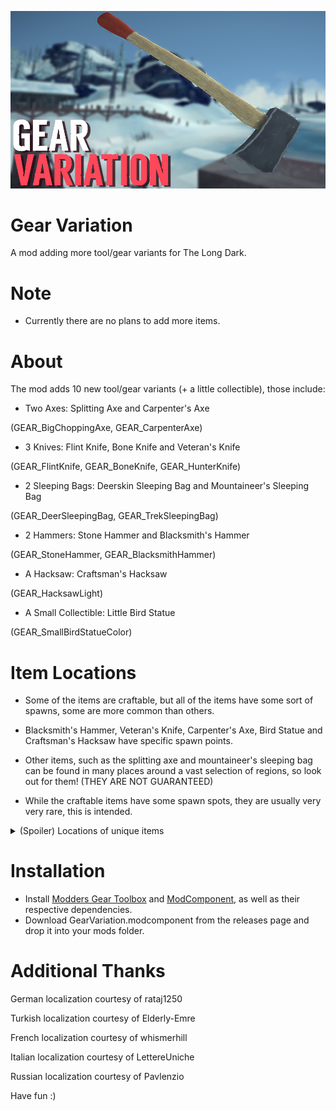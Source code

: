 
![Title Screenshot](https://github.com/DemonBunnyBon/TLD-Gear-Variation/blob/main/screenshots/scr01.png)
# Gear Variation
A mod adding more tool/gear variants for The Long Dark.

# Note

- Currently there are no plans to add more items.

# About

The mod adds 10 new tool/gear variants (+ a little collectible), those include:

- Two Axes: Splitting Axe and Carpenter's Axe 

(GEAR_BigChoppingAxe, GEAR_CarpenterAxe)

- 3 Knives: Flint Knife, Bone Knife and Veteran's Knife

(GEAR_FlintKnife, GEAR_BoneKnife, GEAR_HunterKnife)

- 2 Sleeping Bags: Deerskin Sleeping Bag and Mountaineer's Sleeping Bag 

(GEAR_DeerSleepingBag, GEAR_TrekSleepingBag)

- 2 Hammers: Stone Hammer and Blacksmith's Hammer

(GEAR_StoneHammer, GEAR_BlacksmithHammer)

- A Hacksaw: Craftsman's Hacksaw

(GEAR_HacksawLight)

- A Small Collectible: Little Bird Statue

(GEAR_SmallBirdStatueColor)

# Item Locations

- Some of the items are craftable, but all of the items have some sort of spawns, some are more common than others.

- Blacksmith's Hammer, Veteran's Knife, Carpenter's Axe, Bird Statue and Craftsman's Hacksaw have specific spawn points.

- Other items, such as the splitting axe and mountaineer's sleeping bag can be found in many places around a vast selection of regions, so look out for them! (THEY ARE NOT GUARANTEED)

- While the craftable items have some spawn spots, they are usually very very rare, this is intended.

<details>

<Summary>(Spoiler) Locations of unique items </Summary>

- Carpenter's Axe and Bird Statue are both found in the cabin with rim grill in Bleak Inlet. - perfect condition initially


- Craftsman's Hacksaw is found at the workbench in Hibernia Processing. - random condition initally


- Blacksmith's Hammer can be found at the Cook's Farm in Blackrock, laying on a tool drawer. - medium condition initially


- Veteran's Knife can be found in Pleasant Valley, near Thomson's Crossing Church, on one of the graves. - medium condition initially 

</details>


# Installation

- Install [Modders Gear Toolbox](https://github.com/Jods-Its/Modders-Gear-Toolbox/releases/) and [ModComponent](https://github.com/dommrogers/ModComponent/releases/), as well as their respective dependencies.
- Download GearVariation.modcomponent from the releases page and drop it into your mods folder.

# Additional Thanks 

German localization courtesy of rataj1250

Turkish localization courtesy of Elderly-Emre

French localization courtesy of whismerhill

Italian localization courtesy of LettereUniche

Russian localization courtesy of Pavlenzio


Have fun :)
